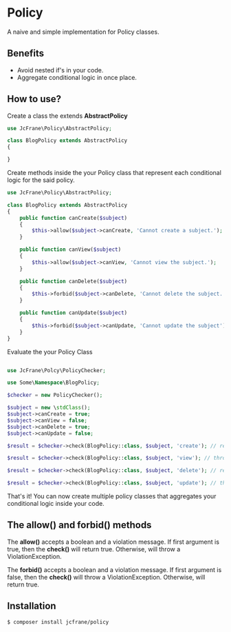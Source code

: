 Policy
=========================

A naive and simple implementation for Policy classes.

Benefits
--------

* Avoid nested if's in your code.
* Aggregate conditional logic in once place.

How to use?
---------

Create a class the extends **AbstractPolicy**

```php
use JcFrane\Policy\AbstractPolicy;

class BlogPolicy extends AbstractPolicy
{

}
```

Create methods inside the your Policy class that represent each
conditional logic for the said policy.

```php
use JcFrane\Policy\AbstractPolicy;

class BlogPolicy extends AbstractPolicy
{
    public function canCreate($subject)
    {
        $this->allow($subject->canCreate, 'Cannot create a subject.');
    }

    public function canView($subject)
    {
        $this->allow($subject->canView, 'Cannot view the subject.');
    }

    public function canDelete($subject)
    {
        $this->forbid($subject->canDelete, 'Cannot delete the subject.');
    }

    public function canUpdate($subject)
    {
        $this->forbid($subject->canUpdate, 'Cannot update the subject');
    }
}

```

Evaluate the your Policy Class

```php

use JcFrane\Polcy\PolicyChecker;

use Some\Namespace\BlogPolicy;

$checker = new PolicyChecker();

$subject = new \stdClass();
$subject->canCreate = true;
$subject->canView = false;
$subject->canDelete = true;
$subject->canUpdate = false;

$result = $checker->check(BlogPolicy::class, $subject, 'create'); // returns true

$result = $checker->check(BlogPolicy::class, $subject, 'view'); // throws JcFrane/PolicyViolationException

$result = $checker->check(BlogPolicy::class, $subject, 'delete'); // returns true

$result = $checker->check(BlogPolicy::class, $subject, 'update'); // throws JcFrane/PolicyViolationException
```

That's it! You can now create multiple policy classes that aggregates your conditional logic inside your code.

The allow() and forbid() methods
---------

The **allow()** accepts a boolean and a violation message. If first argument is true, then the **check()** will return true. Otherwise, will throw a ViolationException.

The **forbid()** accepts a boolean and a violation message. If first argument is false, then the **check()** will throw a ViolationException. Otherwise, will return true.

Installation
------------

```sh
$ composer install jcfrane/policy
```